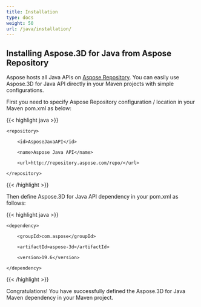```yaml
---
title: Installation
type: docs
weight: 50
url: /java/installation/
---
```


## **Installing Aspose.3D for Java from Aspose Repository**
Aspose hosts all Java APIs on [Aspose Repository](https://repository.aspose.com/webapp/#/artifacts/browse/tree/General/repo/com/aspose/aspose-3d). You can easily use Aspose.3D for Java API directly in your Maven projects with simple configurations.

First you need to specify Aspose Repository configuration / location in your Maven pom.xml as below:

{{< highlight java >}}

 <repositories>

    <repository>

        <id>AsposeJavaAPI</id>

        <name>Aspose Java API</name>

        <url>http://repository.aspose.com/repo/</url>

    </repository>

</repositories>

{{< /highlight >}}

Then define Aspose.3D for Java API dependency in your pom.xml as follows:

{{< highlight java >}}

 <dependencies>

    <dependency>

        <groupId>com.aspose</groupId>

        <artifactId>aspose-3d</artifactId>

        <version>19.6</version>

    </dependency>

</dependencies>

{{< /highlight >}}

Congratulations! You have successfully defined the Aspose.3D for Java Maven dependency in your Maven project.
